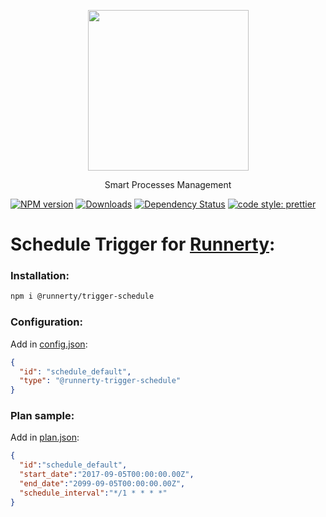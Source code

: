 <p align="center">
  <a href="http://runnerty.io">
    <img height="257" src="https://runnerty.io/assets/header/logo-stroked.png">
  </a>
  <p align="center">Smart Processes Management</p>
</p>

[![NPM version][npm-image]][npm-url] [![Downloads][downloads-image]][npm-url] [![Dependency Status][david-badge]][david-badge-url]
<a href="#badge">
  <img alt="code style: prettier" src="https://img.shields.io/badge/code_style-prettier-ff69b4.svg">
</a>

# Schedule Trigger for [Runnerty]:

### Installation:
```bash
npm i @runnerty/trigger-schedule
```

### Configuration:
Add in [config.json]:
```json
{
  "id": "schedule_default",
  "type": "@runnerty-trigger-schedule"
}
```

### Plan sample:
Add in [plan.json]:
```json
{
  "id":"schedule_default",
  "start_date":"2017-09-05T00:00:00.00Z",
  "end_date":"2099-09-05T00:00:00.00Z",
  "schedule_interval":"*/1 * * * *"
}
```


[Runnerty]: http://www.runnerty.io
[downloads-image]: https://img.shields.io/npm/dm/@runnerty/trigger-schedule.svg
[npm-url]: https://www.npmjs.com/package/@runnerty/trigger-schedule
[npm-image]: https://img.shields.io/npm/v/@runnerty/trigger-schedule.svg
[david-badge]: https://david-dm.org/runnerty/trigger-schedule.svg
[david-badge-url]: https://david-dm.org/runnerty/trigger-schedule
[config.json]: http://docs.runnerty.io/config/
[plan.json]: http://docs.runnerty.io/plan/


